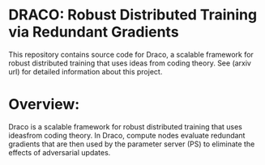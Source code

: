 # DRACO: Robust Distributed Training via Redundant Gradients
This repository contains source code for Draco, a scalable framework for robust distributed training that uses ideas from coding theory. See (arxiv url) for detailed information about this project.

# Overview:
Draco is a scalable framework for robust distributed training that uses ideasfrom coding theory. In Draco, compute nodes evaluate redundant gradients that are then used by the parameter server (PS) to eliminate the effects of adversarial updates.
